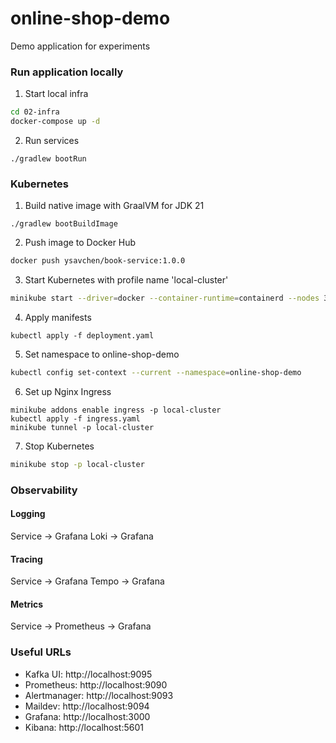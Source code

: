 # online-shop-demo

Demo application for experiments

### Run application locally
1. Start local infra
```bash
cd 02-infra
docker-compose up -d
```
2. Run services
```
./gradlew bootRun
```

### Kubernetes
1. Build native image with GraalVM for JDK 21
```
./gradlew bootBuildImage
```
2. Push image to Docker Hub
```bash
docker push ysavchen/book-service:1.0.0
```
3. Start Kubernetes with profile name 'local-cluster'
```bash
minikube start --driver=docker --container-runtime=containerd --nodes 3 -p local-cluster
```
4. Apply manifests
```
kubectl apply -f deployment.yaml
```
5. Set namespace to online-shop-demo
```bash
kubectl config set-context --current --namespace=online-shop-demo
```
6. Set up Nginx Ingress
```
minikube addons enable ingress -p local-cluster
kubectl apply -f ingress.yaml
minikube tunnel -p local-cluster
```
7. Stop Kubernetes
```bash
minikube stop -p local-cluster
```

### Observability

#### Logging
Service -> Grafana Loki -> Grafana

#### Tracing
Service -> Grafana Tempo -> Grafana

#### Metrics
Service -> Prometheus -> Grafana

### Useful URLs
- Kafka UI: http://localhost:9095
- Prometheus: http://localhost:9090
- Alertmanager: http://localhost:9093
- Maildev: http://localhost:9094
- Grafana: http://localhost:3000
- Kibana: http://localhost:5601
